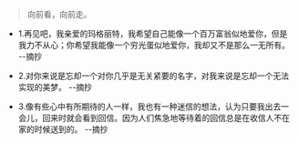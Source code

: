 >向前看，向前走。

- 1.再见吧，我亲爱的玛格丽特，我希望自己能像一个百万富翁似地爱你，但是我力不从心；你希望我能像一个穷光蛋似地爱你，我却又不是那么一无所有。 --摘抄

- 2.对你来说是忘却一个对你几乎是无关紧要的名字，对我来说是忘却一个无法实现的美梦。 --摘抄

- 3.像有些心中有所期待的人一样，我也有一种迷信的想法，认为只要我出去一会儿，回来时就会看到回信。因为人们焦急地等待着的回信总是在收信人不在家的时候送到的。 --摘抄
